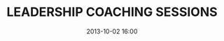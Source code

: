 ---
date: 2013-10-02 16:00
hour: 4:00 - 5:15 pm
title: LEADERSHIP COACHING SESSIONS
child:
name: 
company: 
categories: day1
expand: 
---